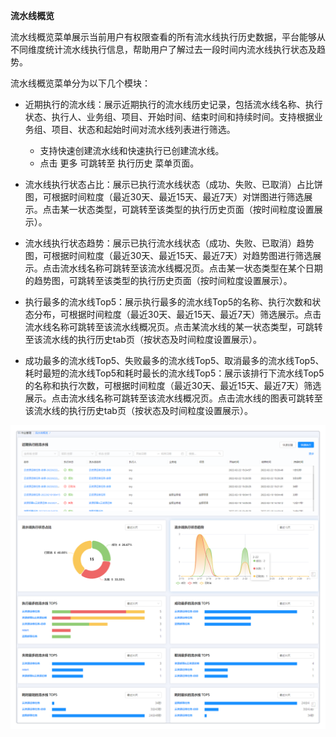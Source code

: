 **流水线概览**

流水线概览菜单展示当前用户有权限查看的所有流水线执行历史数据，平台能够从不同维度统计流水线执行信息，帮助用户了解过去一段时间内流水线执行状态及趋势。

流水线概览菜单分为以下几个模块：

+ 近期执行的流水线：展示近期执行的流水线历史记录，包括流水线名称、执行状态、执行人、业务组、项目、开始时间、结束时间和持续时间。支持根据业务组、项目、状态和起始时间对流水线列表进行筛选。
    + 支持快速创建流水线和快速执行已创建流水线。
    + 点击 更多 可跳转至 执行历史 菜单页面。

+ 流水线执行状态占比：展示已执行流水线状态（成功、失败、已取消）占比饼图，可根据时间粒度（最近30天、最近15天、最近7天）对饼图进行筛选展示。点击某一状态类型，可跳转至该类型的执行历史页面（按时间粒度设置展示）。

+ 流水线执行状态趋势：展示已执行流水线状态（成功、失败、已取消）趋势图，可根据时间粒度（最近30天、最近15天、最近7天）对趋势图进行筛选展示。点击流水线名称可跳转至该流水线概况页。点击某一状态类型在某个日期的趋势图，可跳转至该类型的执行历史页面（按时间粒度设置展示）。

+ 执行最多的流水线Top5：展示执行最多的流水线Top5的名称、执行次数和状态分布，可根据时间粒度（最近30天、最近15天、最近7天）筛选展示。点击流水线名称可跳转至该流水线概况页。点击某流水线的某一状态类型，可跳转至该流水线的执行历史tab页（按状态及时间粒度设置展示）。

+ 成功最多的流水线Top5、失败最多的流水线Top5、取消最多的流水线Top5、耗时最短的流水线Top5和耗时最长的流水线Top5：展示该排行下流水线Top5的名称和执行次数，可根据时间粒度（最近30天、最近15天、最近7天）筛选展示。点击流水线名称可跳转至该流水线概况页。点击流水线的图表可跳转至该流水线的执行历史tab页（按状态及时间粒度设置展示）。

![流水线概览](../../picture/Admin/流水线概览.png)